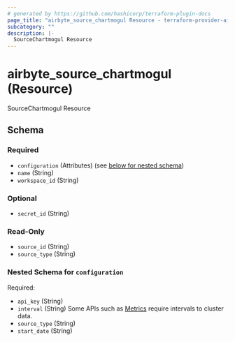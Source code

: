 ```yaml
---
# generated by https://github.com/hashicorp/terraform-plugin-docs
page_title: "airbyte_source_chartmogul Resource - terraform-provider-airbyte-new"
subcategory: ""
description: |-
  SourceChartmogul Resource
---
```


# airbyte_source_chartmogul (Resource)

SourceChartmogul Resource



<!-- schema generated by tfplugindocs -->
## Schema

### Required

- `configuration` (Attributes) (see [below for nested schema](#nestedatt--configuration))
- `name` (String)
- `workspace_id` (String)

### Optional

- `secret_id` (String)

### Read-Only

- `source_id` (String)
- `source_type` (String)

<a id="nestedatt--configuration"></a>
### Nested Schema for `configuration`

Required:

- `api_key` (String)
- `interval` (String) Some APIs such as <a href="https://dev.chartmogul.com/reference/endpoint-overview-metrics-api">Metrics</a> require intervals to cluster data.
- `source_type` (String)
- `start_date` (String)


